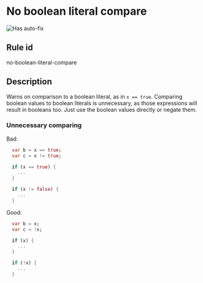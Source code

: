 # No boolean literal compare

![Has auto-fix](https://img.shields.io/badge/-has%20auto--fix-success)

## Rule id

no-boolean-literal-compare

## Description

Warns on comparison to a boolean literal, as in `x == true`. Comparing boolean values to boolean literals is unnecessary, as those expressions will result in booleans too. Just use the boolean values directly or negate them.

### Unnecessary comparing

Bad:

```dart
  var b = x == true;
  var c = x != true;

  if (x == true) {
    ...
  }

  if (x != false) {
    ...
  }
```

Good:

```dart
  var b = x;
  var c = !x;

  if (x) {
    ...
  }

  if (!x) {
    ...
  }
```

